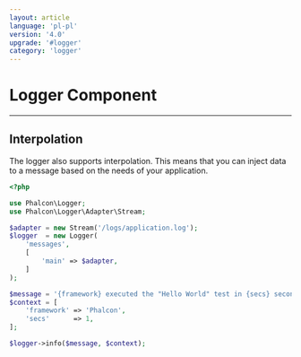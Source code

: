```yaml
---
layout: article
language: 'pl-pl'
version: '4.0'
upgrade: '#logger'
category: 'logger'
---
```

# Logger Component

* * *

## Interpolation

The logger also supports interpolation. This means that you can inject data to a message based on the needs of your application.

```php
<?php

use Phalcon\Logger;
use Phalcon\Logger\Adapter\Stream;

$adapter = new Stream('/logs/application.log');
$logger  = new Logger(
    'messages',
    [
        'main' => $adapter,
    ]
);

$message = '{framework} executed the "Hello World" test in {secs} second(s)';
$context = [
    'framework' => 'Phalcon',
    'secs'      => 1,
];

$logger->info($message, $context);
```